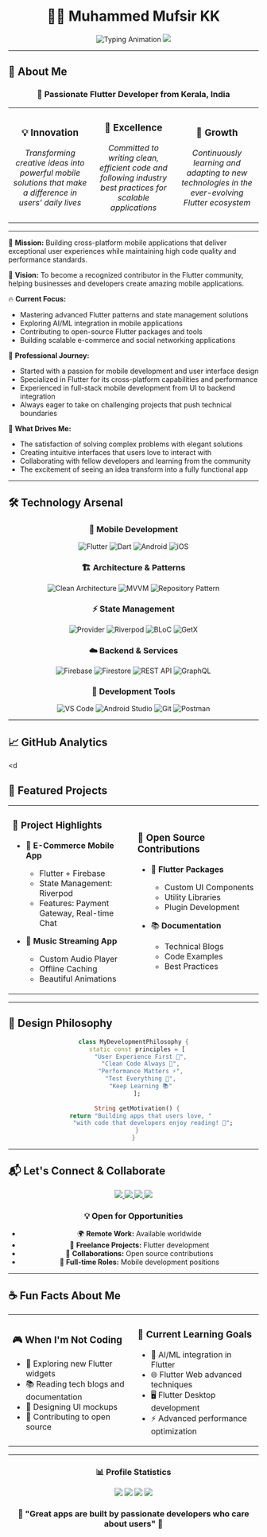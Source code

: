 <div align="center">

# 👨‍💻 Muhammed Mufsir KK

<img src="https://readme-typing-svg.demolab.com?font=JetBrains+Mono&weight=600&size=24&duration=2000&pause=500&color=00D9FF&center=true&vCenter=true&multiline=true&width=600&height=100&lines=Flutter+Developer+%F0%9F%9A%80;Building+Beautiful+Mobile+Apps;Turning+Ideas+into+Reality" alt="Typing Animation" />

<img src="https://capsule-render.vercel.app/api?type=waving&color=0:00D9FF,50:7C3AED,100:EC4899&height=120&section=header&text=&fontSize=0" />

</div>

---

## 🎯 About Me

<div align="center">

### 🌟 Passionate Flutter Developer from Kerala, India

<table width="100%">
<tr>
<td width="33%" align="center">

### 💡 Innovation
*Transforming creative ideas into powerful mobile solutions that make a difference in users' daily lives*

</td>
<td width="33%" align="center">

### 🚀 Excellence
*Committed to writing clean, efficient code and following industry best practices for scalable applications*

</td>
<td width="33%" align="center">

### 🌱 Growth
*Continuously learning and adapting to new technologies in the ever-evolving Flutter ecosystem*

</td>
</tr>
</table>

---

<div align="left">

🎯 **Mission:** Building cross-platform mobile applications that deliver exceptional user experiences while maintaining high code quality and performance standards.

🌟 **Vision:** To become a recognized contributor in the Flutter community, helping businesses and developers create amazing mobile applications.

🔥 **Current Focus:**
- Mastering advanced Flutter patterns and state management solutions
- Exploring AI/ML integration in mobile applications  
- Contributing to open-source Flutter packages and tools
- Building scalable e-commerce and social networking applications

💼 **Professional Journey:**
- Started with a passion for mobile development and user interface design
- Specialized in Flutter for its cross-platform capabilities and performance
- Experienced in full-stack mobile development from UI to backend integration
- Always eager to take on challenging projects that push technical boundaries

🎨 **What Drives Me:**
- The satisfaction of solving complex problems with elegant solutions
- Creating intuitive interfaces that users love to interact with
- Collaborating with fellow developers and learning from the community
- The excitement of seeing an idea transform into a fully functional app

</div>

</div>

---

## 🛠️ Technology Arsenal

<div align="center">

### 📱 Mobile Development
![Flutter](https://img.shields.io/badge/Flutter-02569B?style=for-the-badge&logo=flutter&logoColor=white&labelColor=02569B)
![Dart](https://img.shields.io/badge/Dart-0175C2?style=for-the-badge&logo=dart&logoColor=white&labelColor=0175C2)
![Android](https://img.shields.io/badge/Android-3DDC84?style=for-the-badge&logo=android&logoColor=white&labelColor=3DDC84)
![iOS](https://img.shields.io/badge/iOS-000000?style=for-the-badge&logo=ios&logoColor=white&labelColor=000000)

### 🏗️ Architecture & Patterns
![Clean Architecture](https://img.shields.io/badge/Clean_Architecture-4CAF50?style=for-the-badge&logoColor=white&labelColor=4CAF50)
![MVVM](https://img.shields.io/badge/MVVM-FF6B6B?style=for-the-badge&logoColor=white&labelColor=FF6B6B)
![Repository Pattern](https://img.shields.io/badge/Repository_Pattern-9C27B0?style=for-the-badge&logoColor=white&labelColor=9C27B0)

### ⚡ State Management
![Provider](https://img.shields.io/badge/Provider-4285F4?style=for-the-badge&logo=flutter&logoColor=white&labelColor=4285F4)
![Riverpod](https://img.shields.io/badge/Riverpod-FF7043?style=for-the-badge&logo=flutter&logoColor=white&labelColor=FF7043)
![BLoC](https://img.shields.io/badge/BLoC-FF6B6B?style=for-the-badge&logo=flutter&logoColor=white&labelColor=FF6B6B)
![GetX](https://img.shields.io/badge/GetX-9C27B0?style=for-the-badge&logo=flutter&logoColor=white&labelColor=9C27B0)

### ☁️ Backend & Services
![Firebase](https://img.shields.io/badge/Firebase-FFCA28?style=for-the-badge&logo=firebase&logoColor=black&labelColor=FFCA28)
![Firestore](https://img.shields.io/badge/Firestore-FFCA28?style=for-the-badge&logo=firebase&logoColor=black&labelColor=FFCA28)
![REST API](https://img.shields.io/badge/REST_API-25D366?style=for-the-badge&logoColor=white&labelColor=25D366)
![GraphQL](https://img.shields.io/badge/GraphQL-E10098?style=for-the-badge&logo=graphql&logoColor=white&labelColor=E10098)

### 🔧 Development Tools
![VS Code](https://img.shields.io/badge/VS_Code-007ACC?style=for-the-badge&logo=visualstudiocode&logoColor=white&labelColor=007ACC)
![Android Studio](https://img.shields.io/badge/Android_Studio-3DDC84?style=for-the-badge&logo=androidstudio&logoColor=white&labelColor=3DDC84)
![Git](https://img.shields.io/badge/Git-F05032?style=for-the-badge&logo=git&logoColor=white&labelColor=F05032)
![Postman](https://img.shields.io/badge/Postman-FF6C37?style=for-the-badge&logo=postman&logoColor=white&labelColor=FF6C37)

</div>

---

## 📈 GitHub Analytics

<d
## 💼 Featured Projects

<div align="center">
<table>
<tr>
<td width="50%">

### 🚀 Project Highlights
- 📱 **E-Commerce Mobile App**
  - Flutter + Firebase
  - State Management: Riverpod
  - Features: Payment Gateway, Real-time Chat

- 🎵 **Music Streaming App**
  - Custom Audio Player
  - Offline Caching
  - Beautiful Animations

</td>
<td width="50%">

### 🌟 Open Source Contributions
- 🔧 **Flutter Packages**
  - Custom UI Components
  - Utility Libraries
  - Plugin Development

- 📚 **Documentation**
  - Technical Blogs
  - Code Examples
  - Best Practices

</td>
</tr>
</table>
</div>

---

## 🎨 Design Philosophy

<div align="center">

```dart
class MyDevelopmentPhilosophy {
  static const principles = [
    "User Experience First 🎯",
    "Clean Code Always 🧹",
    "Performance Matters ⚡",
    "Test Everything 🧪",
    "Keep Learning 📚"
  ];
  
  String getMotivation() {
    return "Building apps that users love, "
           "with code that developers enjoy reading! 💙";
  }
}
```

</div>

---

## 📬 Let's Connect & Collaborate

<div align="center">

<a href="https://www.linkedin.com/in/muhammed-mufsir-kk-bb8607335/">
  <img src="https://img.shields.io/badge/LinkedIn-0077B5?style=for-the-badge&logo=linkedin&logoColor=white&labelColor=0077B5" />
</a>
<a href="mailto:mufikk10@gmail.com">
  <img src="https://img.shields.io/badge/Gmail-D14836?style=for-the-badge&logo=gmail&logoColor=white&labelColor=D14836" />
</a>
<a href="https://github.com/MUHAMMED-MUFSIR-KK">
  <img src="https://img.shields.io/badge/GitHub-181717?style=for-the-badge&logo=github&logoColor=white&labelColor=181717" />
</a>
<a href="#">
  <img src="https://img.shields.io/badge/Portfolio-FF7139?style=for-the-badge&logo=firefox&logoColor=white&labelColor=FF7139" />
</a>

### 💡 Open for Opportunities
- 🌍 **Remote Work:** Available worldwide
- 🚀 **Freelance Projects:** Flutter development
- 🤝 **Collaborations:** Open source contributions
- 💼 **Full-time Roles:** Mobile development positions

</div>

---

## ☕ Fun Facts About Me

<div align="center">
<table>
<tr>
<td width="50%">

### 🎮 When I'm Not Coding
- 🎯 Exploring new Flutter widgets
- 📚 Reading tech blogs and documentation
- 🎨 Designing UI mockups
- 🌟 Contributing to open source

</td>
<td width="50%">

### 💭 Current Learning Goals
- 🤖 AI/ML integration in Flutter
- 🌐 Flutter Web advanced techniques
- 🖥️ Flutter Desktop development
- ⚡ Advanced performance optimization

</td>
</tr>
</table>
</div>

---

<div align="center">

### 📊 Profile Statistics

<img src="https://komarev.com/ghpvc/?username=MUHAMMED-MUFSIR-KK&label=Profile%20Views&color=00D9FF&style=for-the-badge" />
<img src="https://img.shields.io/github/followers/MUHAMMED-MUFSIR-KK?label=Followers&style=for-the-badge&color=7C3AED" />
<img src="https://img.shields.io/github/stars/MUHAMMED-MUFSIR-KK?label=Stars&style=for-the-badge&color=EC4899" />

<img src="https://capsule-render.vercel.app/api?type=waving&color=0:00D9FF,50:7C3AED,100:EC4899&height=120&section=footer&text=Thanks%20for%20visiting!&fontSize=24&fontColor=FFFFFF" />

### 🌟 "Great apps are built by passionate developers who care about users" 🌟

</div>
